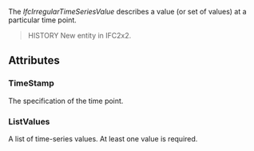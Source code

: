 The _IfcIrregularTimeSeriesValue_ describes a value (or set of values) at a particular time point.

<!-- end of short definition -->


> HISTORY New entity in IFC2x2.

## Attributes

### TimeStamp
The specification of the time point.

### ListValues
A list of time-series values. At least one value is required.
